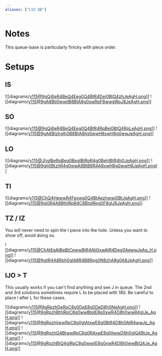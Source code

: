 ```yaml
---
aliases: ["LSZ QB"]
---
```

# Notes
This queue-base is particularly finicky with piece order.
# Setups
## IS
![[diagrams/v115@9gQ4IeR4BeQ4Eeg0Q4BtR4Dei0BtQ4zhJeAgH.png]] ![[diagrams/v115@9gA8Bti0wwilB8BtA8g0xwRpF8wwglRpJ8JeAgH.png]]
## SO
![[diagrams/v115@9gQ4IeR4BeQ4Eeg0Q4BtR4RpBei0BtQ4RpLeAgH.png]] ![[diagrams/v115@9gA8Btzhglh0B8BtA8ilg0wwH8xwH8g0wwJeAgH.png]]
## LO
![[diagrams/v115@JhglBeRpBeg0BeglBtRpR4g0BehlBtR4h0JeAgH.png]] ![[diagrams/v115@9gh0BtzhR4g0wwA8BtB8R4A8xwH8g0wwH8JeAgH.png]]
## TI
![[diagrams/v115@ChQ4HewwR4Fexwg0Q4BtAezhwwi0BtJeAgH.png]] ![[diagrams/v115@9gi0R4A8BthlRpR4C8BtglRpg0F8glJ8JeAgH.png]]
## TZ / IZ
You will never need to spin the I piece into the hole. Unless you want to show off, avoid doing so.

![[diagrams/v115@ChAtEeAtBeBtCewwBtR4Ati0xwAtR4Deg0AewwJeAg_H.png]] ![[diagrams/v115@9gilR4A8Rph0glA8R4B8Rpg0N8zhA8g0A8JeAgH.png]]
## IJO > T
This usually works if you can't find anything and see J in queue.
The 2nd and 3rd solutions sometimes require L to be placed with 180. Be careful to place I after L for these cases.

![[diagrams/v115@9gRpzhDeRpC8g0DeE8g0DeD8h0NeAgH.png]] ![[diagrams/v115@9gRpzhBthlRpC8g0wwBtglE8g0xwR4D8h0wwR4glJe_AgH.png]] ![[diagrams/v115@9gRpzhilwwRpC8g0glAtxwE8g0BtR4D8h0AtR4wwJe_AgH.png]] ![[diagrams/v115@9gRpzhQ4BtwwRpC8g0R4xwE8g0ilwwD8h0glQ4BtJe_AgH.png]] ![[diagrams/v115@9gRpzhBtQ4glRpC8g0wwilE8g0xwR4D8h0wwBtQ4Je_AgH.png]]


